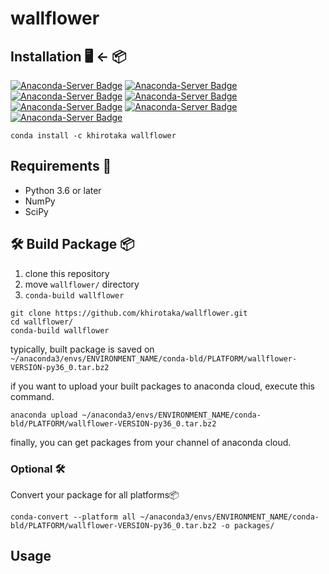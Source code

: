 # wallflower

## Installation 🖥 ← 📦
[![Anaconda-Server Badge](https://anaconda.org/khirotaka/wallflower/badges/version.svg)](https://anaconda.org/khirotaka/wallflower)
[![Anaconda-Server Badge](https://anaconda.org/khirotaka/wallflower/badges/latest_release_date.svg)](https://anaconda.org/khirotaka/wallflower)
[![Anaconda-Server Badge](https://anaconda.org/khirotaka/wallflower/badges/latest_release_relative_date.svg)](https://anaconda.org/khirotaka/wallflower)
[![Anaconda-Server Badge](https://anaconda.org/khirotaka/wallflower/badges/platforms.svg)](https://anaconda.org/khirotaka/wallflower)
[![Anaconda-Server Badge](https://anaconda.org/khirotaka/wallflower/badges/license.svg)](https://anaconda.org/khirotaka/wallflower)
[![Anaconda-Server Badge](https://anaconda.org/khirotaka/wallflower/badges/downloads.svg)](https://anaconda.org/khirotaka/wallflower)
[![Anaconda-Server Badge](https://anaconda.org/khirotaka/wallflower/badges/installer/conda.svg)](https://conda.anaconda.org/khirotaka)

```shell script
conda install -c khirotaka wallflower
```

## Requirements 📝
  * Python 3.6 or later
  * NumPy
  * SciPy

## 🛠 Build Package 📦
 1. clone this repository
 2. move `wallflower/` directory
 3. `conda-build wallflower`

```shell script
git clone https://github.com/khirotaka/wallflower.git
cd wallflower/
conda-build wallflower
```

typically, built package is saved on
`~/anaconda3/envs/ENVIRONMENT_NAME/conda-bld/PLATFORM/wallflower-VERSION-py36_0.tar.bz2`

if you want to upload your built packages to anaconda cloud, execute this command.
```shell script
anaconda upload ~/anaconda3/envs/ENVIRONMENT_NAME/conda-bld/PLATFORM/wallflower-VERSION-py36_0.tar.bz2
```

finally, you can get packages from your channel of  anaconda cloud.

### Optional 🛠
Convert your package for all platforms📦

```shell script
conda-convert --platform all ~/anaconda3/envs/ENVIRONMENT_NAME/conda-bld/PLATFORM/wallflower-VERSION-py36_0.tar.bz2 -o packages/
```

## Usage
